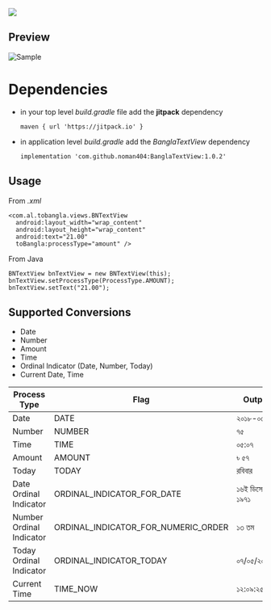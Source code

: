 [![](https://jitpack.io/v/noman404/BanglaTextView.svg)](https://jitpack.io/#noman404/BanglaTextView)

## **Preview**
![Sample](https://github.com/noman404/BanglaTextView/blob/master/snap/sample.png?raw=true)

# **Dependencies**

- in your top level *build.gradle* file add the **jitpack** dependency 

     `maven { url 'https://jitpack.io' }`
- in application level *build.gradle* add the *BanglaTextView* dependency
 
     `implementation 'com.github.noman404:BanglaTextView:1.0.2'`

## **Usage**

From *.xml*

    <com.al.tobangla.views.BNTextView  
      android:layout_width="wrap_content"  
      android:layout_height="wrap_content"  
      android:text="21.00"  
      toBangla:processType="amount" />
      
From Java

    BNTextView bnTextView = new BNTextView(this);  
    bnTextView.setProcessType(ProcessType.AMOUNT);  
    bnTextView.setText("21.00");

## **Supported Conversions**

 - Date 
 - Number
 - Amount
 - Time
 - Ordinal Indicator (Date, Number, Today)
 - Current Date, Time

|Process Type  | Flag | Output|
|--|--|--|
|Date | DATE |২০১৮-০৫-০৭|
|Number| NUMBER |৭৫|
|Time| TIME |০৫:০৭|
|Amount | AMOUNT |৳ ৫৭|
|Today | TODAY |রবিবার|
|Date Ordinal Indicator  | ORDINAL\_INDICATOR\_FOR_DATE |১৬ই ডিসেম্বর, ১৯৭১|
|Number Ordinal Indicator  |ORDINAL\_INDICATOR\_FOR\_NUMERIC\_ORDER  |১৩ তম|
|Today Ordinal Indicator  | ORDINAL\_INDICATOR\_TODAY |০৭/০৫/২০১৮|
|Current Time | TIME_NOW |১২:০৯:২৫|
